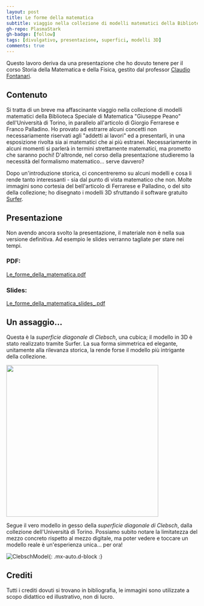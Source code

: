 ```yaml
---
layout: post
title: Le forme della matematica
subtitle: viaggio nella collezione di modelli matematici della Biblioteca Speciale di Matematica dell'Università di Torino
gh-repo: PlasmaStark
gh-badge: [follow]
tags: [divulgativo, presentazione, superfici, modelli 3D]
comments: true
---
```


Questo lavoro deriva da una presentazione che ho dovuto tenere per il corso Storia della Matematica e della Fisica, gestito dal professor [Claudio Fontanari](https://claudio.fontanari.maths.unitn.it/).

## Contenuto
Si tratta di un breve ma affascinante viaggio nella collezione di modelli matematici della Biblioteca Speciale di Matematica "Giuseppe Peano" dell'Università di Torino, in parallelo all'articolo di Giorgio Ferrarese e Franco Palladino. Ho provato ad estrarre alcuni concetti non necessariamente riservati agli "addetti ai lavori" ed a presentarli, in una esposizione rivolta sia ai matematici che ai più estranei. Necessariamente in alcuni momenti si parlerà in termini strettamente matematici, ma prometto che saranno pochi! D'altronde, nel corso della presentazione studieremo la necessità del formalismo matematico... serve davvero?
 
 Dopo un'introduzione storica, ci concentreremo su alcuni modelli e cosa li rende tanto interessanti - 
 sia dal punto di vista matematico che non. Molte immagini sono cortesia del bell'articolo di Ferrarese e Palladino, o del sito della collezione; ho disegnato i modelli 3D sfruttando il 
 software gratuito [Surfer](https://imaginary.org/program/surfer). 

## Presentazione
 
Non avendo ancora svolto la presentazione, il materiale non è nella sua versione definitiva. Ad esempio le slides verranno tagliate per stare nei tempi. 

### PDF: 

[Le_forme_della_matematica.pdf](https://github.com/PlasmaStark/plasmastark.github.io/files/6361564/Le_forme_della_matematica.pdf)

### Slides: 

[Le_forme_della_matematica_slides_.pdf](https://github.com/PlasmaStark/plasmastark.github.io/files/6368107/Le_forme_della_matematica__slides_.pdf)




## Un assaggio...

Questa è la *superficie diagonale di Clebsch*, una cubica; il modello in 3D è stato realizzato tramite Surfer. La sua forma simmetrica ed elegante, unitamente alla rilevanza storica, la rende forse il modello più intrigante della collezione.

<img src="https://user-images.githubusercontent.com/64229723/115791735-42d5e480-a3c9-11eb-8ddb-5407ec2afc87.png" width="400" class="center">

 Segue il vero modello in gesso della *superficie diagonale di Clebsch*, dalla collezione dell'Università di Torino. Possiamo subito notare la limitatezza del mezzo 
 concreto rispetto al mezzo digitale, ma poter vedere e toccare un modello reale è un'esperienza unica... per ora!

![ClebschModel](https://user-images.githubusercontent.com/64229723/115791828-6d27a200-a3c9-11eb-9f85-4c09dfdb7c97.PNG){: .mx-auto.d-block :}

 
 
 
## Crediti

 Tutti i crediti dovuti si trovano in bibliografia, le immagini sono utilizzate a scopo didattico ed illustrativo, non di lucro.
